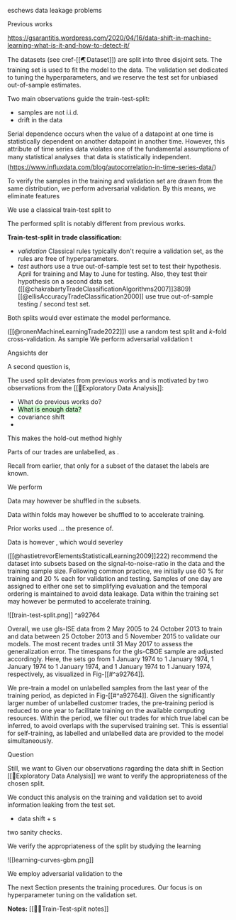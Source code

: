 eschews data leakage problems

Previous works 

https://gsarantitis.wordpress.com/2020/04/16/data-shift-in-machine-learning-what-is-it-and-how-to-detect-it/

The datasets (see cref-[[🌏Dataset]]) are split into three disjoint sets. The training set is used to fit the model to the data. The validation set dedicated to tuning the hyperparameters, and we reserve the test set for unbiased out-of-sample estimates.

Two main observations guide the train-test-split:
- samples are not i.i.d.
- drift in the data

Serial dependence occurs when the value of a datapoint at one time is statistically dependent on another datapoint in another time. However, this attribute of time series data violates one of the fundamental assumptions of many statistical analyses  that data is statistically independent. (https://www.influxdata.com/blog/autocorrelation-in-time-series-data/)

To verify the samples in the training and validation set are drawn from the same distribution, we perform adversarial validation. By this means, we eliminate features  

We use a classical train-test split to 


The performed split is notably different from previous works. 

**Train-test-split in trade classification:**
- *validation* Classical rules typically don't require a validation set, as the rules are free of hyperparameters.
- *test* authors use a true out-of-sample test set to test their hypothesis. April for training and May to June for testing. Also, they test their hypothesis on a second data set. ([[@chakrabartyTradeClassificationAlgorithms2007]]3809)
 [[@ellisAccuracyTradeClassification2000]] use true out-of-sample testing / second test set.

Both splits would ever estimate the model performance. 


([[@ronenMachineLearningTrade2022]]) use a random test split and $k$-fold cross-validation. As sample
We perform adversarial validation t 


Angsichts der

A second question is,

The used split deviates from previous works and is motivated by two observations from the [[🚏Exploratory Data Analysis]]:

- What do previous works do? 
- <mark style="background: #BBFABBA6;">What is enough data?</mark>
- covariance shift
- 

This makes the hold-out method highly 

Parts of our trades are unlabelled, as .

Recall from earlier, that only for a subset of the dataset the labels are known.

We perform 

Data may however be shuffled in the subsets.

Data within folds may however be shuffled to to accelerate training.

Prior works used ... the presence of. 

Data is however , which would severley 

([[@hastietrevorElementsStatisticalLearning2009]]222) recommend the dataset into subsets based on the signal-to-noise-ratio in the data and the training sample size. Following common practice, we initially use 60 %  for training and 20 % each for validation and testing. Samples of one day are assigned to either one set to simplifying evaluation and the temporal ordering is maintained to avoid data leakage. Data within the training set may however be permuted to accelerate training.

![[train-test-split.png]] ^a92764 

Overall,  we use gls-ISE data from 2 May 2005 to 24 October 2013 to train and data between 25 October 2013 and 5 November 2015 to validate our models. The most recent trades until 31 May 2017 to assess the generalization error. The timespans for the gls-CBOE sample are adjusted accordingly. Here, the sets go from 1 January 1974 to 1 January 1974, 1 January 1974 to 1 January 1974, and 1 January 1974 to 1 January 1974, respectively, as visualized in Fig-[[#^a92764]].

We pre-train a model on unlabelled samples from the last year of the training period, as depicted in Fig-[[#^a92764]]. Given the significantly larger number of unlabelled customer trades, the pre-training period is reduced to one year to facilitate training on the available computing resources. Within the period, we filter out trades for which true label can be inferred, to avoid overlaps with the supervised training set. This is essential for self-training, as labelled and unlabelled data are provided to the model simultaneously. 

Question

Still, we want to Given our observations ragarding the data shift in Section [[🚏Exploratory Data Analysis]] we want to verify the appropriateness of the chosen split. 

We conduct this analysis on the training and validation set to avoid information leaking from the test set.
-  data shift + s

two sanity checks.

We verify the appropriateness of the split by studying the learning 

![[learning-curves-gbm.png]]

We employ adversarial validation to the



The next Section presents the training procedures. Our focus is on hyperparameter tuning on the validation set.

**Notes:**
[[👨‍🍳Train-Test-split notes]]